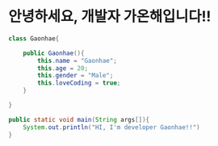 안녕하세요, 개발자 가온해입니다!!
===================================

```java
class Gaonhae{

    public Gaonhae(){
        this.name = "Gaonhae";
        this.age = 20;
        this.gender = "Male";
        this.loveCoding = true;
    }

}

public static void main(String args[]){
    System.out.println("HI, I'm developer Gaonhae!!")
}
```
